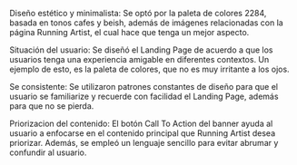 Diseño estético y minimalista:
Se optó por la paleta de colores 2284, basada en tonos cafes y beish, además de imágenes relacionadas con la página Running Artist, el cual hace que tenga un mejor aspecto.

Situación del usuario:
Se diseñó el Landing Page de acuerdo a que los usuarios tenga una experiencia amigable en diferentes contextos. Un ejemplo de esto, es la paleta de colores, que no es muy irritante a los ojos. 

Se consistente:
Se utilizaron patrones constantes de diseño para que el usuario se familiarize y recuerde con facilidad el Landing Page, además para que no se pierda.

Priorizacion del contenido:
El botón Call To Action del banner ayuda al usuario a enfocarse en el contenido principal que Running Artist desea priorizar. Además, se empleó un lenguaje sencillo para evitar abrumar y confundir al usuario.
